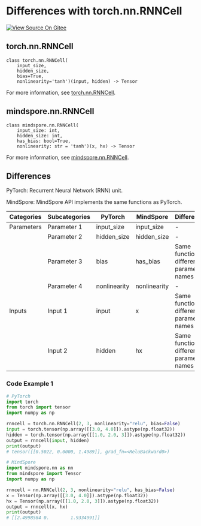 # Differences with torch.nn.RNNCell

[![View Source On Gitee](https://mindspore-website.obs.cn-north-4.myhuaweicloud.com/website-images/r2.1/resource/_static/logo_source_en.svg)](https://gitee.com/mindspore/docs/blob/r2.1/docs/mindspore/source_en/note/api_mapping/pytorch_diff/RNNCell.md)

## torch.nn.RNNCell

```text
class torch.nn.RNNCell(
    input_size,
    hidden_size,
    bias=True,
    nonlinearity='tanh')(input, hidden) -> Tensor
```

For more information, see [torch.nn.RNNCell](https://pytorch.org/docs/1.8.1/generated/torch.nn.RNNCell.html).

## mindspore.nn.RNNCell

```text
class mindspore.nn.RNNCell(
    input_size: int,
    hidden_size: int,
    has_bias: bool=True,
    nonlinearity: str = 'tanh')(x, hx) -> Tensor
```

For more information, see [mindspore.nn.RNNCell](https://www.mindspore.cn/docs/en/r2.1/api_python/nn/mindspore.nn.RNNCell.html).

## Differences

PyTorch: Recurrent Neural Network (RNN) unit.

MindSpore: MindSpore API implements the same functions as PyTorch.

| Categories | Subcategories |PyTorch | MindSpore | Difference |
| ---- | ----- | ------- | --------- | ------------- |
|Parameters | Parameter 1 | input_size | input_size |- |
| | Parameter 2 | hidden_size | hidden_size | - |
| | Parameter 3 | bias | has_bias | Same function, different parameter names |
| | Parameter 4 | nonlinearity | nonlinearity | - |
|Inputs | Input 1 | input | x | Same function, different parameter names |
| | Input 2 | hidden | hx |  Same function, different parameter names |

### Code Example 1

```python
# PyTorch
import torch
from torch import tensor
import numpy as np

rnncell = torch.nn.RNNCell(2, 3, nonlinearity="relu", bias=False)
input = torch.tensor(np.array([[3.0, 4.0]]).astype(np.float32))
hidden = torch.tensor(np.array([[1.0, 2.0, 3]]).astype(np.float32))
output = rnncell(input, hidden)
print(output)
# tensor([[0.5022, 0.0000, 1.4989]], grad_fn=<ReluBackward0>)

# MindSpore
import mindspore.nn as nn
from mindspore import Tensor
import numpy as np

rnncell = nn.RNNCell(2, 3, nonlinearity="relu", has_bias=False)
x = Tensor(np.array([[3.0, 4.0]]).astype(np.float32))
hx = Tensor(np.array([[1.0, 2.0, 3]]).astype(np.float32))
output = rnncell(x, hx)
print(output)
# [[2.4998584 0.        1.9334991]]
```
